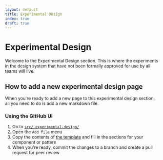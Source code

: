```yaml
---
layout: default
title: Experimental Design
index: true
draft: true
---
```


# Experimental Design

<div class="va-introtext">
Welcome to the Experimental Design section. This is where the experiments in the design system that have not been formally approved for use by all teams will live. 
</div>

## How to add a new experimental design page
When you're ready to add a new page to this experimental design section, all you
need to do is add a new markdown file.

### Using the GitHub UI
1. Go to [`src/_experimental-design/`](https://github.com/department-of-veterans-affairs/vets-design-system-documentation/tree/master/src/_experimental-design)
1. Open the `Add file` menu
1. Copy the contents of [the
   template](https://raw.githubusercontent.com/department-of-veterans-affairs/vets-design-system-documentation/master/src/_experimental-design/template.md)
   and fill in the sections for your component or pattern
1. When you're ready, commit the changes to a branch and create a pull request
   for peer review
